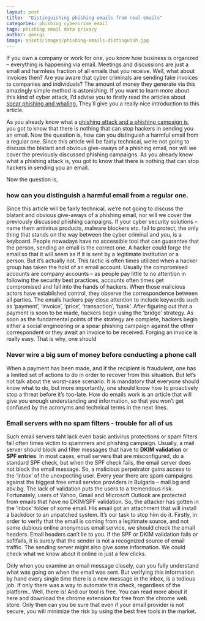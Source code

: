 ```yaml
---
layout: post
title:  "Distinguishing phishing emails from real emails"
categories: phishing cybercrime email
tags: phishing email data privacy
author: georgi
image: assets/images/phishing-emails-distinguish.jpg
---
```


If you own a company or work for one, you know how business is organized – everything is happening via email. Meetings and discussions are just a small and harmless fraction of all emails that you receive. Well, what about invoices then? Are you aware that cyber criminals are sending fake invoices to companies and individuals? The amount of money they generate via this amazingly simple method is astonishing. If you want to learn more about this kind of cyber attack, I’d advise you to firstly read the articles about <a title="Spear phishing and whaling article" href="https://onlinecorpus.com/2019/04/23/spear-phishing-attacks/">spear phishing and whaling.</a> They’ll give you a really nice introduction to this article.
 

<span itemprop="articleBody">
As you already know what a <a title="Phishing attacks" href= "https://onlinecorpus.com/2019/04/22/cyber-attacks-and-cybercrime-preventing-phishing/">phishing attack and a <a title="Phishing campaigns" href="https://onlinecorpus.com/2019/04/23/everything-you-should-know-phishing-campaigns/"> phishing campaign is</a>, you got to know that there is nothing that can stop hackers in sending you an email.
Now the question is, how can you distinguish a harmful email from a regular one.
Since this article will be fairly technical, we’re not going to discuss the blatant and obvious give-aways of a phishing email, nor will we cover the previously discussed phishing campaigns.
As you already know what a phishing attack is, you got to know that there is nothing that can stop hackers in sending you an email.

Now the question is, 
<h3>how can you distinguish a harmful email from a regular one.</h3>

Since this article will be fairly technical, we’re not going to discuss the blatant and obvious give-aways of a phishing email, nor will we cover the previously discussed phishing campaigns.
If your cyber security solutions – name them antivirus products, malware blockers etc. fail to protect, the only thing that stands on the way between the cyber criminal and you, is a keyboard.
People nowadays have no accessible tool that can guarantee that the person, sending an email is the correct one. A hacker could forge the email so that it will seem as if it is sent by a legitimate institution or a person. But it’s actually not.
This tactic is often times utilized when a hacker group has taken the hold of an email account. Usually the compromised accounts are company accounts – as people pay little to no attention in following the security best practices, accounts often times get compromised and fall into the hands of hackers.
When those malicious actors have established control, they observe the correspondence between all parties. The emails hackers pay close attention to include keywords such as ‘payment’, ‘invoice’, ‘price’, ‘transaction’, ‘bank’.
After figuring out that a payment is soon to be made, hackers begin using the ‘bridge’ strategy.
As soon as the fundamental points of the strategy are complete, hackers begin either a social engineering or a spear phishing campaign against the other correspondent or they await an invoice to be received. 
Forging an invoice is really easy. That is why, one should
<h3>Never wire a big sum of money before conducting a phone call</h3>
 
When a payment has been made, and if the recipient is fraudulent, one has a limited set of actions to do in order to recover from this situation.
But let’s not talk about the worst-case scenario. It is mandatory that everyone should know what to do, but more importantly, one should know how to proactively stop a threat before it’s too-late.
How do emails work is an article that will give you enough understanding and information, so that you won’t get confused by the acronyms and technical terms in the next lines.

<h3>Email servers with no spam filters - trouble for all of us</h3> 
Such email servers taht lack even basic antivirus protections or spam filters fall often times victim to spammers and phishing campaign.
Usually, a mail server should block and filter messages that have to <b>DKIM validation</b> or <b>SPF entries</b>. In most cases, email servers that are misconfigured, do a standard SPF check, but when the SPF check fails, the email server does not block the email message. So, a malicious perpetrator gains access to the ‘Inbox’ of the unexpecting user.
Every year there are spam campaigns against the biggest free email service providers in Bulgaria – mail.bg and abv.bg. The lack of validation puts the users to a tremendous risk. Fortunately, users of Yahoo, Gmail and Microsoft Outlook are protected from emails that have no DKIM/SPF validation.
So, the attacker has gotten in the ‘Inbox’ folder of some email. His email got an attachment that will install a backdoor to an unpatched system. It’s our task to stop him do it.
Firstly, in order to verify that the email is coming from a legitimate source, and not some dubious online anonymous email service, we should check the email headers.
Email headers can’t lie to you. If the SPF or DKIM validation fails or softfails, it is surely that the sender is not a recognized source of email traffic.
The sending server might also give some information. We could check what we know about it online in just a few clicks.
 
Only when you examine an email message closely, can you fully understand what was going on when the email was sent. But verifying this information by hand every single time there is a new message in the inbox, is a tedious job.
If only there was a way to automate this check, regardless of the platform.. Well, there is! And our tool is free. You can read more about it here and download the chrome extension for free from the chrome web store.
Only then can you be sure that even if your email provider is not secure, you will minimize the risk by using the best free tools in the market.